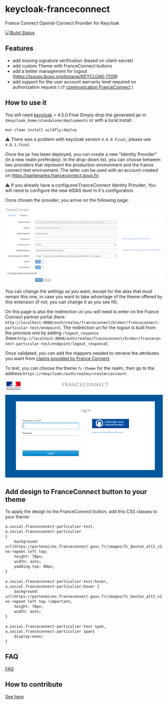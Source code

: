 # keycloak-franceconnect

France Connect Openid-Connect Provider for Keycloak

[![Build Status](https://travis-ci.org/inseefr/Keycloak-FranceConnect.svg?branch=master)](https://travis-ci.org/inseefr/Keycloak-FranceConnect)

## Features

- add missing signature verification (based on client-secret)
- add custom Theme with FranceConnect buttons
- add a better management for logout (https://issues.jboss.org/browse/KEYCLOAK-7209)
- add support for the user account warranty level required on authorization request ( cf [communication FranceConnect](https://dev.entrouvert.org/issues/34448) )

## How to use it

You will need [keycloak](https://www.keycloak.org) > 4.5.0.Final
Simply drop the generated jar in `$keycloak_home/standalone/deployments`
or with a local install :

```
mvn clean install wildfly:deploy
```

:warning: There was a problem with keycloak version `4.8.0.Final`, please use `4.8.1.Final`

Once the jar has been deployed, you can create a new "Identity Provider" (in a new realm preferably). In the drop-down list, you can choose between two providers that represent the production environment and the france connect test environment. The latter can be used with an account created on https://partenaires.franceconnect.gouv.fr/.

:warning: If you already have a configured FranceConnect Identity Provider, You will need to configure the new eIDAS level in it's configuration.

Once chosen the provider, you arrive on the following page:

![Keycloak-fc-conf-provider](/assets/keycloak-fc-conf-provider.PNG)

You can change the settings as you want, except for the alias that must remain this one, in case you want to take advantage of the theme offered by this extension (if not, you can change it as you see fit).

On this page is also the redirection uri you will need to enter on the France Connect partner portal (here: `http://localhost:8080/auth/realms/franceconnect/broker/franceconnect-particular-test/endpoint`). The redirection uri for the logout is built from the previous one by adding `/logout_response` (here:`http://localhost:8080/auth/realms/franceconnect/broker/franceconnect-particular-test/endpoint/logout_response`).

Once validated, you can add the mappers needed to retrieve the attributes you want from [claims provided by France Connect](https://partenaires.franceconnect.gouv.fr/fcp/profisseur-service).

To test, you can choose the theme `fc-theme` for the realm, then go to the address:`https://<keycloak>/auth/realms/<realm>/account`:

![Keycloak-fc-login](/assets/keycloak-fc-login.PNG)

## Add design to FranceConnect button to your theme

To apply the design to the FranceConnect button, add this CSS classes to your theme:

```
a.zocial.franceconnect-particulier-test,
a.zocial.franceconnect-particulier
{
    background: url(https://partenaires.franceconnect.gouv.fr/images/fc_bouton_alt2_v2.png) no-repeat left top;
    height: 70px;
    width: auto;
    padding-top: 60px;
}

a.zocial.franceconnect-particulier-test:hover,
a.zocial.franceconnect-particulier:hover {
    background: url(https://partenaires.franceconnect.gouv.fr/images/fc_bouton_alt3_v2.png) no-repeat left top !important;
    height: 70px;
    width: auto;
}

a.zocial.franceconnect-particulier-test span,
a.zocial.franceconnect-particulier span{
    display:none;
}
```

## FAQ

[FAQ](FAQ.md)

## How to contribute

[See here](CONTRIBUTING.en.md)
